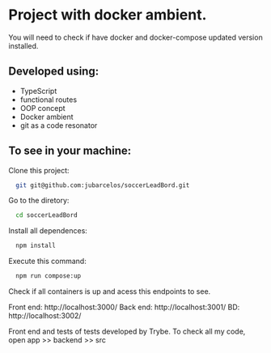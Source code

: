# Project with docker ambient.

You will need to check if have docker and docker-compose updated version installed.

## Developed using:

- TypeScript
- functional routes
- OOP concept
- Docker ambient
- git as a code resonator

## To see in your machine:

Clone this project:

```bash
  git git@github.com:jubarcelos/soccerLeadBord.git
```

Go to the diretory:

```bash
  cd soccerLeadBord
```

Install all dependences:

```bash
  npm install
```

Execute this command:

```bash
  npm run compose:up
```

Check if all containers is up and acess this endpoints to see.

Front end: http://localhost:3000/
Back end: http://localhost:3001/
BD: http://localhost:3002/

Front end and tests of tests developed by Trybe.
To check all my code, open app >> backend >> src
